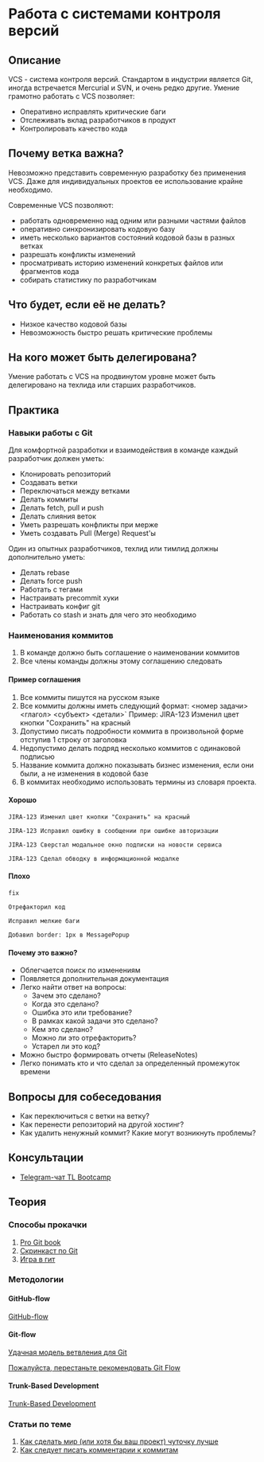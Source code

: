 # Работа с системами контроля версий
## Описание
VCS - система контроля версий.
Стандартом в индустрии является Git, иногда встречается Mercurial и SVN, и очень редко другие.
Умение грамотно работать с VCS позволяет:
- Оперативно исправлять критические баги
- Отслеживать вклад разработчиков в продукт
- Контролировать качество кода

## Почему ветка важна?
Невозможно представить современную разработку без применения VCS. Даже для индивидуальных проектов ее использование крайне необходимо.

Современные VCS позволяют:
- работать одновременно над одним или разными частями файлов
- оперативно синхронизировать кодовую базу
- иметь несколько вариантов состояний кодовой базы в разных ветках
- разрешать конфликты изменений
- просматривать историю изменений конкретых файлов или фрагментов кода
- собирать статистику по разработчикам

## Что будет, если её не делать?
- Низкое качество кодовой базы
- Невозможность быстро решать критические проблемы

## На кого может быть делегирована?
Умение работать с VCS на продвинутом уровне может быть делегировано на техлида или старших разработчиков.

## Практика
### Навыки работы с Git
Для комфортной разработки и взаимодействия в команде каждый разработчик должен уметь:
- Клонировать репозиторий
- Создавать ветки
- Переключаться между ветками
- Делать коммиты
- Делать fetch, pull и push
- Делать слияния веток
- Уметь разрешать конфликты при мерже
- Уметь создавать Pull (Merge) Request'ы

Один из опытных разработчиков, техлид или тимлид должны дополнительно уметь:
- Делать rebase
- Делать force push
- Работать с тегами
- Настраивать precommit хуки
- Настраивать конфиг git
- Работать со stash
и знать для чего это необходимо

### Наименования коммитов
1. В команде должно быть соглашение о наименовании коммитов
2. Все члены команды должны этому соглашению следовать

#### Пример соглашения
1. Все коммиты пишутся на русском языке
2. Все коммиты должны иметь следующий формат:
<номер задачи> <глагол> <субъект> <детали>`
Пример: JIRA-123 Изменил цвет кнопки "Сохранить" на красный
3. Допустимо писать подробности коммита в произвольной форме отступив 1 строку от заголовка
4. Недопустимо делать подряд несколько коммитов с одинаковой подписью
5. Название коммита должно показывать бизнес изменения, если они были, а не изменения в кодовой базе
6. В коммитах необходимо использовать термины из словаря проекта.

#### Хорошо
`JIRA-123 Изменил цвет кнопки "Сохранить" на красный`

`JIRA-123 Исправил ошибку в сообщении при ошибке авторизации`

`JIRA-123 Сверстал модальное окно подписки на новости сервиса`

`JIRA-123 Сделал обводку в информационной модалке`
#### Плохо
`fix`

`Отрефакторил код`

`Исправил мелкие баги`

`Добавил border: 1px в MessagePopup`

#### Почему это важно?
- Облегчается поиск по изменениям
- Появляется дополнительная документация
- Легко найти ответ на вопросы:
  - Зачем это сделано?
  - Когда это сделано?
  - Ошибка это или требование?
  - В рамках какой задачи это сделано?
  - Кем это сделано?
  - Можно ли это отрефакторить?
  - Устарел ли это код?
- Можно быстро формировать отчеты (ReleaseNotes)
- Легко понимать кто и что сделал за определенный промежуток времени

## Вопросы для собеседования
- Как переключиться с ветки на ветку?
- Как перенести репозиторий на другой хостинг?
- Как удалить ненужный коммит? Какие могут возникнуть проблемы? 

## Консультации
- [Telegram-чат TL Bootcamp](https://tlinks.run/tlbootcamp)

## Теория
### Способы прокачки
1. [Pro Git book](https://git-scm.com/book/ru/v2/)
2. [Скринкаст по Git](https://learn.javascript.ru/screencast/git)
3. [Игра в гит](https://learngitbranching.js.org/?locale=ru_RU)

### Методологии
#### GitHub-flow
[GitHub-flow](https://guides.github.com/introduction/flow/)

#### Git-flow
[Удачная модель ветвления для Git](https://habr.com/ru/post/106912/)

[Пожалуйста, перестаньте рекомендовать Git Flow](https://habr.com/ru/company/flant/blog/491320/)

#### Trunk-Based Development
[Trunk-Based Development](https://paulhammant.com/2013/04/05/what-is-trunk-based-development/)

### Статьи по теме
1. [Как сделать мир (или хотя бы ваш проект) чуточку лучше](https://medium.com/@stipjey/%D0%BA%D0%B0%D0%BA-%D1%81%D0%B4%D0%B5%D0%BB%D0%B0%D1%82%D1%8C-%D0%BC%D0%B8%D1%80-%D0%B8%D0%BB%D0%B8-%D1%85%D0%BE%D1%82%D1%8F-%D0%B1%D1%8B-%D0%B2%D0%B0%D1%88-%D0%BF%D1%80%D0%BE%D0%B5%D0%BA%D1%82-%D1%87%D1%83%D1%82%D0%BE%D1%87%D0%BA%D1%83-%D0%BB%D1%83%D1%87%D1%88%D0%B5-a7164c2e8d9)
2. [Как следует писать комментарии к коммитам](https://habr.com/ru/post/416887/)
